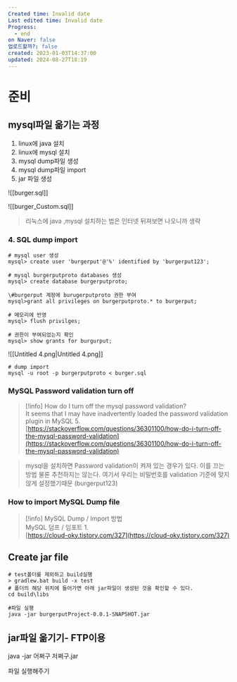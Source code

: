 ```yaml
---
Created time: Invalid date
Last edited time: Invalid date
Progress:
  - end
on Naver: false
업로드할까?: false
created: 2023-01-03T14:37:00
updated: 2024-08-27T18:19
---
```

# 준비

  

## mysql파일 옮기는 과정

1. linux에 java 설치
2. linux에 mysql 설치
3. mysql dump파일 생성
4. mysql dump파일 import
5. jar 파일 생성

  

![[burger.sql]]

![[burger_Custom.sql]]

  

> 리눅스에 java ,mysql 설치하는 법은 인터넷 뒤져보면 나오니까 생략

### 4. SQL dump import

```Shell
# mysql user 생성
mysql> create user 'burgerput'@'%' identified by 'burgerput123';

# mysql burgerputproto databases 생성
mysql> create database burgerputproto;

\#burgerput 계정에 burugerputproto 권한 부여
mysql>grant all privileges on burgerputproto.* to burgerput;

# 메모리에 반영
mysql> flush privilges;

# 권한이 부여되었는지 확인
mysql> show grants for burgurput;
```

![[Untitled 4.png|Untitled 4.png]]

```Shell
# dump import 
mysql -u root -p burgerputproto < burger.sql
```

  

### MySQL Password validation turn off

> [!info] How do I turn off the mysql password validation?  
> It seems that I may have inadvertently loaded the password validation plugin in MySQL 5.  
> [https://stackoverflow.com/questions/36301100/how-do-i-turn-off-the-mysql-password-validation](https://stackoverflow.com/questions/36301100/how-do-i-turn-off-the-mysql-password-validation)  

> mysql을 설치하면 Password validation이 켜져 있는 경우가 있다. 이를 끄는 방법 물론 추천하지는 않는다. 여기서 우리는 비밀번호를 validation 기준에 맞지않게 설정했기때문 (burgerput123)

### How to import MySQL Dump file

> [!info] MySQL Dump / Import 방법  
> MySQL 덤프 / 임포트 1.  
> [https://cloud-oky.tistory.com/327](https://cloud-oky.tistory.com/327)  

  

## Create jar file

```Shell
# test폴더를 제외하고 build실행
> gradlew.bat build -x test
# 폴더의 해당 위치에 들어가면 아래 jar파일이 생성된 것을 확인할 수 있다.
cd build\libs

#파일 실행
java -jar burgerputProject-0.0.1-SNAPSHOT.jar
```

## jar파일 옮기기- FTP이용

  

java -jar 어쩌구 저쩌구.jar

파일 실행해주기